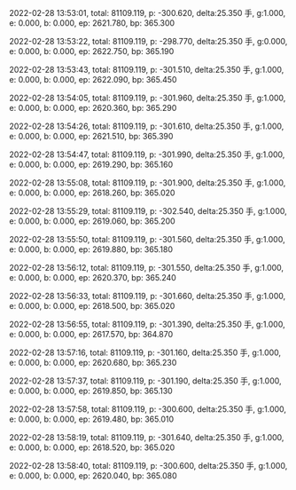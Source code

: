 2022-02-28 13:53:01, total: 81109.119, p: -300.620, delta:25.350 手, g:1.000, e: 0.000, b: 0.000, ep: 2621.780, bp: 365.300

2022-02-28 13:53:22, total: 81109.119, p: -298.770, delta:25.350 手, g:0.000, e: 0.000, b: 0.000, ep: 2622.750, bp: 365.190

2022-02-28 13:53:43, total: 81109.119, p: -301.510, delta:25.350 手, g:1.000, e: 0.000, b: 0.000, ep: 2622.090, bp: 365.450

2022-02-28 13:54:05, total: 81109.119, p: -301.960, delta:25.350 手, g:1.000, e: 0.000, b: 0.000, ep: 2620.360, bp: 365.290

2022-02-28 13:54:26, total: 81109.119, p: -301.610, delta:25.350 手, g:1.000, e: 0.000, b: 0.000, ep: 2621.510, bp: 365.390

2022-02-28 13:54:47, total: 81109.119, p: -301.990, delta:25.350 手, g:1.000, e: 0.000, b: 0.000, ep: 2619.290, bp: 365.160

2022-02-28 13:55:08, total: 81109.119, p: -301.900, delta:25.350 手, g:1.000, e: 0.000, b: 0.000, ep: 2618.260, bp: 365.020

2022-02-28 13:55:29, total: 81109.119, p: -302.540, delta:25.350 手, g:1.000, e: 0.000, b: 0.000, ep: 2619.060, bp: 365.200

2022-02-28 13:55:50, total: 81109.119, p: -301.560, delta:25.350 手, g:1.000, e: 0.000, b: 0.000, ep: 2619.880, bp: 365.180

2022-02-28 13:56:12, total: 81109.119, p: -301.550, delta:25.350 手, g:1.000, e: 0.000, b: 0.000, ep: 2620.370, bp: 365.240

2022-02-28 13:56:33, total: 81109.119, p: -301.660, delta:25.350 手, g:1.000, e: 0.000, b: 0.000, ep: 2618.500, bp: 365.020

2022-02-28 13:56:55, total: 81109.119, p: -301.390, delta:25.350 手, g:1.000, e: 0.000, b: 0.000, ep: 2617.570, bp: 364.870

2022-02-28 13:57:16, total: 81109.119, p: -301.160, delta:25.350 手, g:1.000, e: 0.000, b: 0.000, ep: 2620.680, bp: 365.230

2022-02-28 13:57:37, total: 81109.119, p: -301.190, delta:25.350 手, g:1.000, e: 0.000, b: 0.000, ep: 2619.850, bp: 365.130

2022-02-28 13:57:58, total: 81109.119, p: -300.600, delta:25.350 手, g:1.000, e: 0.000, b: 0.000, ep: 2619.480, bp: 365.010

2022-02-28 13:58:19, total: 81109.119, p: -301.640, delta:25.350 手, g:1.000, e: 0.000, b: 0.000, ep: 2618.520, bp: 365.020

2022-02-28 13:58:40, total: 81109.119, p: -300.600, delta:25.350 手, g:1.000, e: 0.000, b: 0.000, ep: 2620.040, bp: 365.080